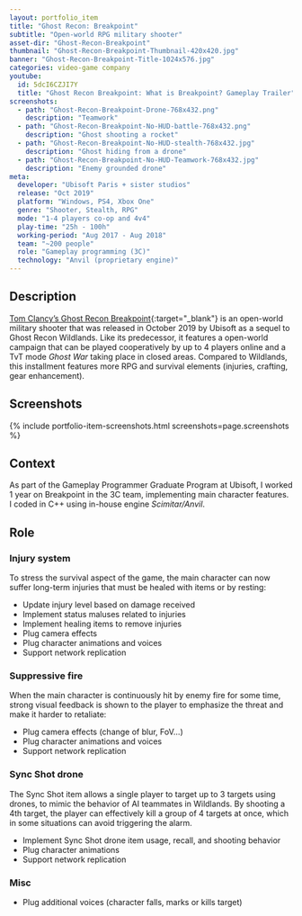```yaml
---
layout: portfolio_item
title: "Ghost Recon: Breakpoint"
subtitle: "Open-world RPG military shooter"
asset-dir: "Ghost-Recon-Breakpoint"
thumbnail: "Ghost-Recon-Breakpoint-Thumbnail-420x420.jpg"
banner: "Ghost-Recon-Breakpoint-Title-1024x576.jpg"
categories: video-game company
youtube:
  id: 5dcI6CZJI7Y
  title: "Ghost Recon Breakpoint: What is Breakpoint? Gameplay Trailer"
screenshots:
  - path: "Ghost-Recon-Breakpoint-Drone-768x432.png"
    description: "Teamwork"
  - path: "Ghost-Recon-Breakpoint-No-HUD-battle-768x432.png"
    description: "Ghost shooting a rocket"
  - path: "Ghost-Recon-Breakpoint-No-HUD-stealth-768x432.jpg"
    description: "Ghost hiding from a drone"
  - path: "Ghost-Recon-Breakpoint-No-HUD-Teamwork-768x432.jpg"
    description: "Enemy grounded drone"
meta:
  developer: "Ubisoft Paris + sister studios"
  release: "Oct 2019"
  platform: "Windows, PS4, Xbox One"
  genre: "Shooter, Stealth, RPG"
  mode: "1-4 players co-op and 4v4"
  play-time: "25h - 100h"
  working-period: "Aug 2017 - Aug 2018"
  team: "~200 people"
  role: "Gameplay programming (3C)"
  technology: "Anvil (proprietary engine)"
---
```


## Description

[Tom Clancy’s Ghost Recon Breakpoint](https://www.ubisoft.com/en-gb/game/ghost-recon/breakpoint/game-info){:target="_blank"} is an open-world military shooter that was released in October 2019 by Ubisoft as a sequel to Ghost Recon Wildlands. Like its predecessor, it features a open-world campaign that can be played cooperatively by up to 4 players online and a TvT mode *Ghost War* taking place in closed areas. Compared to Wildlands, this installment features more RPG and survival elements (injuries, crafting, gear enhancement).

## Screenshots

{% include portfolio-item-screenshots.html screenshots=page.screenshots %}

## Context

As part of the Gameplay Programmer Graduate Program at Ubisoft, I worked 1 year on Breakpoint in the 3C team, implementing main character features. I coded in C++ using in-house engine *Scimitar/Anvil*.

## Role

### Injury system

To stress the survival aspect of the game, the main character can now suffer long-term injuries that must be healed with items or by resting:

- Update injury level based on damage received
- Implement status maluses related to injuries
- Implement healing items to remove injuries
- Plug camera effects
- Plug character animations and voices
- Support network replication

### Suppressive fire

When the main character is continuously hit by enemy fire for some time, strong visual feedback is shown to the player to emphasize the threat and make it harder to retaliate:

- Plug camera effects (change of blur, FoV…)
- Plug character animations and voices
- Support network replication

### Sync Shot drone

The Sync Shot item allows a single player to target up to 3 targets using drones, to mimic the behavior of AI teammates in Wildlands. By shooting a 4th target, the player can effectively kill a group of 4 targets at once, which in some situations can avoid triggering the alarm.

- Implement Sync Shot drone item usage, recall, and shooting behavior
- Plug character animations
- Support network replication

### Misc

- Plug additional voices (character falls, marks or kills target)
